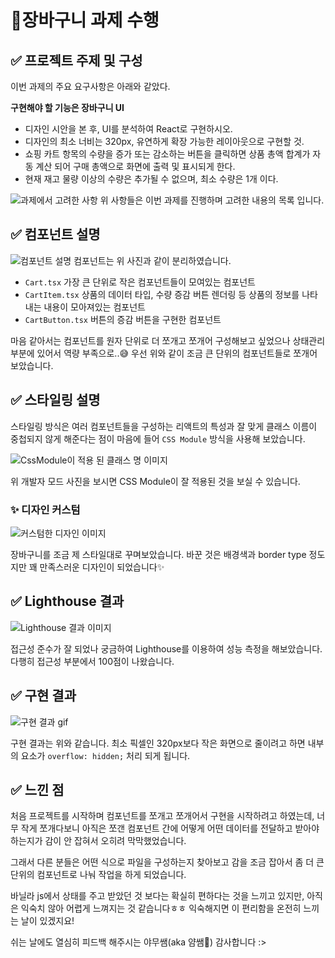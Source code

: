 # 🚩장바구니 과제 수행


## ✅ 프로젝트 주제 및 구성

이번 과제의 주요 요구사항은 아래와 같았다.

**구현해야 할 기능은 장바구니 UI**

- 디자인 시안을 본 후, UI를 분석하여 React로 구현하시오.
- 디자인의 최소 너비는 320px, 유연하게 확장 가능한 레이아웃으로 구현할 것.
- 쇼핑 카트 항목의 수량을 증가 또는 감소하는 버튼을 클릭하면 상품 총액 합계가 자동 계산 되어 구매 총액으로 화면에 출력 및 표시되게 한다.
- 현재 재고 물량 이상의 수량은 추가될 수 없으며, 최소 수량은 1개 이다.

![과제에서 고려한 사항](/public/src/md/consider.png)
위 사항들은 이번 과제를 진행하며 고려한 내용의 목록 입니다.


## ✅ 컴포넌트 설명
![컴포넌트 설명](/public/src/md/markUp.png)
컴포넌트는 위 사진과 같이 분리하였습니다.

- `Cart.tsx` 가장 큰 단위로 작은 컴포넌트들이 모여있는 컴포넌트
- `CartItem.tsx` 상품의 데이터 타입, 수량 증감 버튼 렌더링 등  상품의 정보를 나타내는 내용이 모아져있는 컴포넌트
- `CartButton.tsx` 버튼의 증감 버튼을 구현한 컴포넌트

마음 같아서는 컴포넌트를 원자 단위로 더 쪼개고 쪼개어 구성해보고 싶었으나 상태관리 부분에 있어서 역량 부족으로..😅 우선 위와 같이 조금 큰 단위의 컴포넌트들로 쪼개어 보았습니다.


## ✅ 스타일링 설명

스타일링 방식은 여러 컴포넌트들을 구성하는 리액트의 특성과 잘 맞게 클래스 이름이 중첩되지 않게 해준다는 점이 마음에 들어 `CSS Module` 방식을 사용해 보았습니다.


![CssModule이 적용 된 클래스 명 이미지](/public/src/md/className.png)

위 개발자 모드 사진을 보시면 CSS Module이 잘 적용된 것을 보실 수 있습니다.

### ✨ 디자인 커스텀
![커스텀한 디자인 이미지](/public/src/md/design.png)

장바구니를 조금 제 스타일대로 꾸며보았습니다. 바꾼 것은 배경색과 border type 정도지만 꽤 만족스러운 디자인이 되었습니다✨


## ✅ Lighthouse 결과
![Lighthouse 결과 이미지](/public/src/md/Lighthouse.png)

접근성 준수가 잘 되었나 궁금하여 Lighthouse를 이용하여 성능 측정을 해보았습니다. 다행히 접근성 부분에서 100점이 나왔습니다.



## ✅ 구현 결과
![구현 결과 gif](https://github.com/user-attachments/assets/1259b8e9-f410-42fc-8a8e-2ee726506af5)


구현 결과는 위와 같습니다. 최소 픽셀인 320px보다 작은 화면으로 줄이려고 하면 내부의 요소가 ```overflow: hidden;``` 처리 되게 됩니다.


## ✅ 느낀 점
처음 프로젝트를 시작하며 컴포넌트를 쪼개고 쪼개어서 구현을 시작하려고 하였는데, 너무 작게 쪼개다보니 아직은 쪼갠 컴포넌트 간에 어떻게 어떤 데이터를 전달하고 받아야하는지가 감이 안 잡혀서 오히려 막막했었습니다. 

그래서 다른 분들은 어떤 식으로 파일을 구성하는지 찾아보고 감을 조금 잡아서 좀 더 큰 단위의 컴포넌트로 나눠 작업을 하게 되었습니다.

바닐라 js에서 상태를 주고 받았던 것 보다는 확실히 편하다는 것을 느끼고 있지만, 아직은 익숙치 않아 어렵게 느껴지는 것 같습니다ㅎㅎ 익숙해지면 이 편리함을 온전히 느끼는 날이 있겠지요!

쉬는 날에도 열심히 피드백 해주시는 야무쌤(aka 얌쌤🍙) 감사합니다 :>
